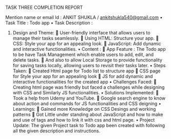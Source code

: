 TASK  THREE COMPLETION REPORT

Mention name or email Id  :   ANKIT SHUKLA / ankitshukla540@gmail.com
• Task Title   :  Todo app 
• Task Description  : 
1.	Design and Theme:
	User-friendly interface that allows users to manage their tasks seamlessly.
	Using HTML: Structure your app.
	CSS: Style your app for an appealing look.
	JavaScript: Add dynamic and interactive functionalities.
•	Content :
	App Feature : The  Todo app to be have  Task Management which enable users to add, edit, and delete tasks.
	And also to allow Local Storage to provide functionality for saving tasks locally, allowing users to revisit their tasks later.
• Steps Taken: 
	Created Html  page for Todo list to structure app 
	CSS page for Style your app for an appealing look
	JS for add dynamic and interactive functionalities for the created app
• Challenges Faced:
	Creating html page was friendly but faced a challenges while designing with CSS and Similarly JS functionalities.
• Solutions Implemented:
	Took a help from Udemy and YouTube.
	Google search engine to know about action and commands for JS functionalities and CSS deigning 
• Learnings: 
	Gained more Knowledge on CSS Desings and working patterns
	Got Little under standing about JavaScript and how to make and use of tags and how to link it with css and html page.
• Project Update:
              The given Project task to Todo app  been created with following all the given description and instructions.
